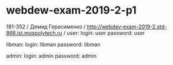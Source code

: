 # webdew-exam-2019-2-p1
181-352 /
Демид Герасименко /
http://webdev-exam-2019-2.std-868.ist.mospolytech.ru /
user:
    login: user
    password: user

libman:
    login: libman
    password: libman

admin:
    login: admin
    password: admin
